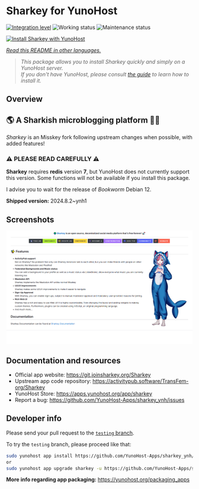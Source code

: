 <!--
N.B.: This README was automatically generated by <https://github.com/YunoHost/apps/tree/master/tools/readme_generator>
It shall NOT be edited by hand.
-->

# Sharkey for YunoHost

[![Integration level](https://dash.yunohost.org/integration/sharkey.svg)](https://ci-apps.yunohost.org/ci/apps/sharkey/) ![Working status](https://ci-apps.yunohost.org/ci/badges/sharkey.status.svg) ![Maintenance status](https://ci-apps.yunohost.org/ci/badges/sharkey.maintain.svg)

[![Install Sharkey with YunoHost](https://install-app.yunohost.org/install-with-yunohost.svg)](https://install-app.yunohost.org/?app=sharkey)

*[Read this README in other languages.](./ALL_README.md)*

> *This package allows you to install Sharkey quickly and simply on a YunoHost server.*  
> *If you don't have YunoHost, please consult [the guide](https://yunohost.org/install) to learn how to install it.*

## Overview

## 🌎 A Sharkish microblogging platform 🦈🚀 

_Sharkey_ is an Misskey fork following upstream changes when possible, with added features!

### ⚠️ PLEASE READ CAREFULLY ⚠️

**Sharkey** requires **redis** version **7**, but YunoHost does not currently support this version.
Some functions will not be available if you install this package.

I advise you to wait for the release of _Bookworm_ Debian 12.


**Shipped version:** 2024.8.2~ynh1

## Screenshots

![Screenshot of Sharkey](./doc/screenshots/screenshot-desktop.png)

## Documentation and resources

- Official app website: <https://git.joinsharkey.org/Sharkey>
- Upstream app code repository: <https://activitypub.software/TransFem-org/Sharkey>
- YunoHost Store: <https://apps.yunohost.org/app/sharkey>
- Report a bug: <https://github.com/YunoHost-Apps/sharkey_ynh/issues>

## Developer info

Please send your pull request to the [`testing` branch](https://github.com/YunoHost-Apps/sharkey_ynh/tree/testing).

To try the `testing` branch, please proceed like that:

```bash
sudo yunohost app install https://github.com/YunoHost-Apps/sharkey_ynh/tree/testing --debug
or
sudo yunohost app upgrade sharkey -u https://github.com/YunoHost-Apps/sharkey_ynh/tree/testing --debug
```

**More info regarding app packaging:** <https://yunohost.org/packaging_apps>
